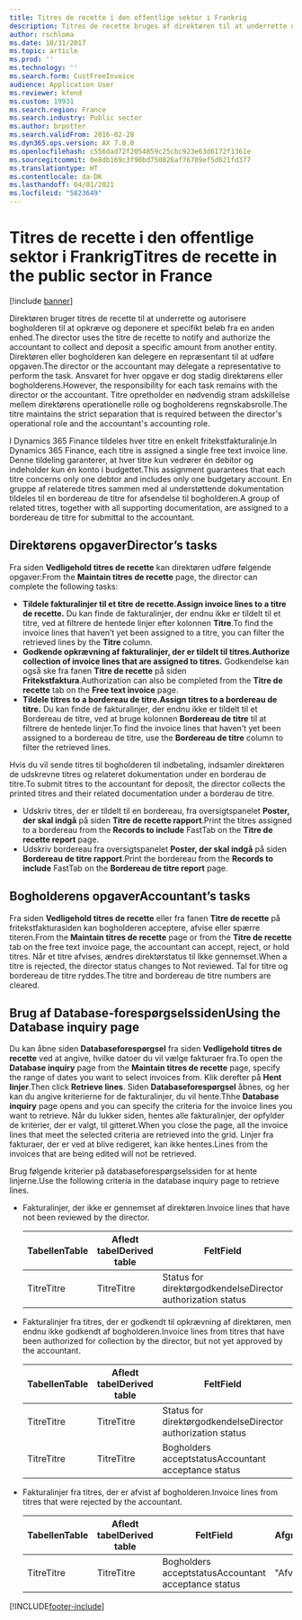 ```yaml
---
title: Titres de recette i den offentlige sektor i Frankrig
description: Titres de recette bruges af direktøren til at underrette og autorisere bogholderen til at opkræve og deponere et specifikt beløb fra en anden enhed.
author: rschloma
ms.date: 10/31/2017
ms.topic: article
ms.prod: ''
ms.technology: ''
ms.search.form: CustFreeInvoice
audience: Application User
ms.reviewer: kfend
ms.custom: 19931
ms.search.region: France
ms.search.industry: Public sector
ms.author: brpotter
ms.search.validFrom: 2016-02-28
ms.dyn365.ops.version: AX 7.0.0
ms.openlocfilehash: c556dad72f2054859c25cbc923e63d6172f1361e
ms.sourcegitcommit: 0e8db169c3f90bd750826af76709ef5d621fd377
ms.translationtype: HT
ms.contentlocale: da-DK
ms.lasthandoff: 04/01/2021
ms.locfileid: "5823649"
---
```

# <a name="titres-de-recette-in-the-public-sector-in-france"></a><span data-ttu-id="96e49-103">Titres de recette i den offentlige sektor i Frankrig</span><span class="sxs-lookup"><span data-stu-id="96e49-103">Titres de recette in the public sector in France</span></span>

[!include [banner](../includes/banner.md)]

<span data-ttu-id="96e49-104">Direktøren bruger titres de recette til at underrette og autorisere bogholderen til at opkræve og deponere et specifikt beløb fra en anden enhed.</span><span class="sxs-lookup"><span data-stu-id="96e49-104">The director uses the titre de recette to notify and authorize the accountant to collect and deposit a specific amount from another entity.</span></span> <span data-ttu-id="96e49-105">Direktøren eller bogholderen kan delegere en repræsentant til at udføre opgaven.</span><span class="sxs-lookup"><span data-stu-id="96e49-105">The director or the accountant may delegate a representative to perform the task.</span></span> <span data-ttu-id="96e49-106">Ansvaret for hver opgave er dog stadig direktørens eller bogholderens.</span><span class="sxs-lookup"><span data-stu-id="96e49-106">However, the responsibility for each task remains with the director or the accountant.</span></span> <span data-ttu-id="96e49-107">Titre opretholder en nødvendig stram adskillelse mellem direktørens operationelle rolle og bogholderens regnskabsrolle.</span><span class="sxs-lookup"><span data-stu-id="96e49-107">The titre maintains the strict separation that is required between the director's operational role and the accountant's accounting role.</span></span>

<span data-ttu-id="96e49-108">I Dynamics 365 Finance tildeles hver titre en enkelt fritekstfakturalinje.</span><span class="sxs-lookup"><span data-stu-id="96e49-108">In Dynamics 365 Finance, each titre is assigned a single free text invoice line.</span></span> <span data-ttu-id="96e49-109">Denne tildeling garanterer, at hver titre kun vedrører én debitor og indeholder kun én konto i budgettet.</span><span class="sxs-lookup"><span data-stu-id="96e49-109">This assignment guarantees that each titre concerns only one debtor and includes only one budgetary account.</span></span> <span data-ttu-id="96e49-110">En gruppe af relaterede titres sammen med al understøttende dokumentation tildeles til en bordereau de titre for afsendelse til bogholderen.</span><span class="sxs-lookup"><span data-stu-id="96e49-110">A group of related titres, together with all supporting documentation, are assigned to a bordereau de titre for submittal to the accountant.</span></span>

## <a name="directors-tasks"></a><span data-ttu-id="96e49-111">Direktørens opgaver</span><span class="sxs-lookup"><span data-stu-id="96e49-111">Director’s tasks</span></span>
<span data-ttu-id="96e49-112">Fra siden **Vedligehold titres de recette** kan direktøren udføre følgende opgaver:</span><span class="sxs-lookup"><span data-stu-id="96e49-112">From the **Maintain titres de recette** page, the director can complete the following tasks:</span></span>

-   <span data-ttu-id="96e49-113">**Tildele fakturalinjer til et titre de recette.**</span><span class="sxs-lookup"><span data-stu-id="96e49-113">**Assign invoice lines to a titre de recette.**</span></span> <span data-ttu-id="96e49-114">Du kan finde de fakturalinjer, der endnu ikke er tildelt til et titre, ved at filtrere de hentede linjer efter kolonnen **Titre**.</span><span class="sxs-lookup"><span data-stu-id="96e49-114">To find the invoice lines that haven’t yet been assigned to a titre, you can filter the retrieved lines by the **Titre** column.</span></span>
-   <span data-ttu-id="96e49-115">**Godkende opkrævning af fakturalinjer, der er tildelt til titres.**</span><span class="sxs-lookup"><span data-stu-id="96e49-115">**Authorize collection of invoice lines that are assigned to titres.**</span></span> <span data-ttu-id="96e49-116">Godkendelse kan også ske fra fanen **Titre de recette** på siden **Fritekstfaktura**.</span><span class="sxs-lookup"><span data-stu-id="96e49-116">Authorization can also be completed from the **Titre de recette** tab on the **Free text invoice** page.</span></span>
-   <span data-ttu-id="96e49-117">**Tildele titres to a bordereau de titre.**</span><span class="sxs-lookup"><span data-stu-id="96e49-117">**Assign titres to a bordereau de titre.**</span></span> <span data-ttu-id="96e49-118">Du kan finde de fakturalinjer, der endnu ikke er tildelt til et Bordereau de titre, ved at bruge kolonnen **Bordereau de titre** til at filtrere de hentede linjer.</span><span class="sxs-lookup"><span data-stu-id="96e49-118">To find the invoice lines that haven’t yet been assigned to a bordereau de titre, use the **Bordereau de titre** column to filter the retrieved lines.</span></span>

<span data-ttu-id="96e49-119">Hvis du vil sende titres til bogholderen til indbetaling, indsamler direktøren de udskrevne titres og relateret dokumentation under en borderau de titre.</span><span class="sxs-lookup"><span data-stu-id="96e49-119">To submit titres to the accountant for deposit, the director collects the printed titres and their related documentation under a borderau de titre.</span></span>

-   <span data-ttu-id="96e49-120">Udskriv titres, der er tildelt til en bordereau, fra oversigtspanelet **Poster, der skal indgå** på siden **Titre de recette rapport**.</span><span class="sxs-lookup"><span data-stu-id="96e49-120">Print the titres assigned to a bordereau from the **Records to include** FastTab on the **Titre de recette report** page.</span></span>
-   <span data-ttu-id="96e49-121">Udskriv bordereau fra oversigtspanelet **Poster, der skal indgå** på siden **Bordereau de titre rapport**.</span><span class="sxs-lookup"><span data-stu-id="96e49-121">Print the bordereau from the **Records to include** FastTab on the **Bordereau de titre report** page.</span></span>

## <a name="accountants-tasks"></a><span data-ttu-id="96e49-122">Bogholderens opgaver</span><span class="sxs-lookup"><span data-stu-id="96e49-122">Accountant’s tasks</span></span>
<span data-ttu-id="96e49-123">Fra siden **Vedligehold titres de recette** eller fra fanen **Titre de recette** på fritekstfakturasiden kan bogholderen acceptere, afvise eller spærre titeren.</span><span class="sxs-lookup"><span data-stu-id="96e49-123">From the **Maintain titres de recette** page or from the **Titre de recette** tab on the free text invoice page, the accountant can accept, reject, or hold titres.</span></span> <span data-ttu-id="96e49-124">Når et titre afvises, ændres direktørstatus til Ikke gennemset.</span><span class="sxs-lookup"><span data-stu-id="96e49-124">When a titre is rejected, the director status changes to Not reviewed.</span></span> <span data-ttu-id="96e49-125">Tal for titre og bordereau de titre ryddes.</span><span class="sxs-lookup"><span data-stu-id="96e49-125">The titre and bordereau de titre numbers are cleared.</span></span>

## <a name="using-the-database-inquiry-page"></a><span data-ttu-id="96e49-126">Brug af Database-forespørgselssiden</span><span class="sxs-lookup"><span data-stu-id="96e49-126">Using the Database inquiry page</span></span>
<span data-ttu-id="96e49-127">Du kan åbne siden **Databaseforespørgsel** fra siden **Vedligehold titres de recette** ved at angive, hvilke datoer du vil vælge fakturaer fra.</span><span class="sxs-lookup"><span data-stu-id="96e49-127">To open the **Database inquiry** page from the **Maintain titres de recette** page, specify the range of dates you want to select invoices from.</span></span> <span data-ttu-id="96e49-128">Klik derefter på **Hent linjer**.</span><span class="sxs-lookup"><span data-stu-id="96e49-128">Then click **Retrieve lines**.</span></span> <span data-ttu-id="96e49-129">Siden **Databaseforespørgsel** åbnes, og her kan du angive kriterierne for de fakturalinjer, du vil hente.</span><span class="sxs-lookup"><span data-stu-id="96e49-129">Thhe **Database inquiry** page opens and you can specify the criteria for the invoice lines you want to retrieve.</span></span> <span data-ttu-id="96e49-130">Når du lukker siden, hentes alle fakturalinjer, der opfylder de kriterier, der er valgt, til gitteret.</span><span class="sxs-lookup"><span data-stu-id="96e49-130">When you close the page, all the invoice lines that meet the selected criteria are retrieved into the grid.</span></span> <span data-ttu-id="96e49-131">Linjer fra fakturaer, der er ved at blive redigeret, kan ikke hentes.</span><span class="sxs-lookup"><span data-stu-id="96e49-131">Lines from the invoices that are being edited will not be retrieved.</span></span> 

<span data-ttu-id="96e49-132">Brug følgende kriterier på databaseforespørgselssiden for at hente linjerne.</span><span class="sxs-lookup"><span data-stu-id="96e49-132">Use the following criteria in the database inquiry page to retrieve lines.</span></span>

- <span data-ttu-id="96e49-133">Fakturalinjer, der ikke er gennemset af direktøren.</span><span class="sxs-lookup"><span data-stu-id="96e49-133">Invoice lines that have not been reviewed by the director.</span></span>

  | <span data-ttu-id="96e49-134">Tabellen</span><span class="sxs-lookup"><span data-stu-id="96e49-134">Table</span></span> | <span data-ttu-id="96e49-135">Afledt tabel</span><span class="sxs-lookup"><span data-stu-id="96e49-135">Derived table</span></span> |             <span data-ttu-id="96e49-136">Felt</span><span class="sxs-lookup"><span data-stu-id="96e49-136">Field</span></span>             |    <span data-ttu-id="96e49-137">Afgrænsning</span><span class="sxs-lookup"><span data-stu-id="96e49-137">Criteria</span></span>    |
  |-------|---------------|-------------------------------|----------------|
  | <span data-ttu-id="96e49-138">Titre</span><span class="sxs-lookup"><span data-stu-id="96e49-138">Titre</span></span> |     <span data-ttu-id="96e49-139">Titre</span><span class="sxs-lookup"><span data-stu-id="96e49-139">Titre</span></span>     | <span data-ttu-id="96e49-140">Status for direktørgodkendelse</span><span class="sxs-lookup"><span data-stu-id="96e49-140">Director authorization status</span></span> | <span data-ttu-id="96e49-141">"Ikke gennemset"</span><span class="sxs-lookup"><span data-stu-id="96e49-141">"Not reviewed"</span></span> |


- <span data-ttu-id="96e49-142">Fakturalinjer fra titres, der er godkendt til opkrævning af direktøren, men endnu ikke godkendt af bogholderen.</span><span class="sxs-lookup"><span data-stu-id="96e49-142">Invoice lines from titres that have been authorized for collection by the director, but not yet approved by the accountant.</span></span>

  | <span data-ttu-id="96e49-143">Tabellen</span><span class="sxs-lookup"><span data-stu-id="96e49-143">Table</span></span> | <span data-ttu-id="96e49-144">Afledt tabel</span><span class="sxs-lookup"><span data-stu-id="96e49-144">Derived table</span></span> |             <span data-ttu-id="96e49-145">Felt</span><span class="sxs-lookup"><span data-stu-id="96e49-145">Field</span></span>             |    <span data-ttu-id="96e49-146">Afgrænsning</span><span class="sxs-lookup"><span data-stu-id="96e49-146">Criteria</span></span>    |
  |-------|---------------|-------------------------------|----------------|
  | <span data-ttu-id="96e49-147">Titre</span><span class="sxs-lookup"><span data-stu-id="96e49-147">Titre</span></span> |     <span data-ttu-id="96e49-148">Titre</span><span class="sxs-lookup"><span data-stu-id="96e49-148">Titre</span></span>     | <span data-ttu-id="96e49-149">Status for direktørgodkendelse</span><span class="sxs-lookup"><span data-stu-id="96e49-149">Director authorization status</span></span> |  <span data-ttu-id="96e49-150">"Godkendt"</span><span class="sxs-lookup"><span data-stu-id="96e49-150">"Authorized"</span></span>  |
  | <span data-ttu-id="96e49-151">Titre</span><span class="sxs-lookup"><span data-stu-id="96e49-151">Titre</span></span> |     <span data-ttu-id="96e49-152">Titre</span><span class="sxs-lookup"><span data-stu-id="96e49-152">Titre</span></span>     | <span data-ttu-id="96e49-153">Bogholders acceptstatus</span><span class="sxs-lookup"><span data-stu-id="96e49-153">Accountant acceptance status</span></span>  | <span data-ttu-id="96e49-154">"Ikke gennemset"</span><span class="sxs-lookup"><span data-stu-id="96e49-154">"Not reviewed"</span></span> |


- <span data-ttu-id="96e49-155">Fakturalinjer fra titres, der er afvist af bogholderen.</span><span class="sxs-lookup"><span data-stu-id="96e49-155">Invoice lines from titres that were rejected by the accountant.</span></span>

  | <span data-ttu-id="96e49-156">Tabellen</span><span class="sxs-lookup"><span data-stu-id="96e49-156">Table</span></span> | <span data-ttu-id="96e49-157">Afledt tabel</span><span class="sxs-lookup"><span data-stu-id="96e49-157">Derived table</span></span> | <span data-ttu-id="96e49-158">Felt</span><span class="sxs-lookup"><span data-stu-id="96e49-158">Field</span></span>                        | <span data-ttu-id="96e49-159">Afgrænsning</span><span class="sxs-lookup"><span data-stu-id="96e49-159">Criteria</span></span>   |
  |-------|---------------|------------------------------|------------|
  | <span data-ttu-id="96e49-160">Titre</span><span class="sxs-lookup"><span data-stu-id="96e49-160">Titre</span></span> | <span data-ttu-id="96e49-161">Titre</span><span class="sxs-lookup"><span data-stu-id="96e49-161">Titre</span></span>         | <span data-ttu-id="96e49-162">Bogholders acceptstatus</span><span class="sxs-lookup"><span data-stu-id="96e49-162">Accountant acceptance status</span></span> | <span data-ttu-id="96e49-163">"Afvist"</span><span class="sxs-lookup"><span data-stu-id="96e49-163">"Rejected"</span></span> |







[!INCLUDE[footer-include](../../includes/footer-banner.md)]